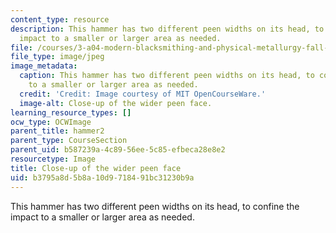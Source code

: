 ```yaml
---
content_type: resource
description: This hammer has two different peen widths on its head, to confine the
  impact to a smaller or larger area as needed.
file: /courses/3-a04-modern-blacksmithing-and-physical-metallurgy-fall-2008/b3795a8d5b8a10d9718491bc31230b9a_019.jpg
file_type: image/jpeg
image_metadata:
  caption: This hammer has two different peen widths on its head, to confine the impact
    to a smaller or larger area as needed.
  credit: 'Credit: Image courtesy of MIT OpenCourseWare.'
  image-alt: Close-up of the wider peen face.
learning_resource_types: []
ocw_type: OCWImage
parent_title: hammer2
parent_type: CourseSection
parent_uid: b587239a-4c89-56ee-5c85-efbeca28e8e2
resourcetype: Image
title: Close-up of the wider peen face
uid: b3795a8d-5b8a-10d9-7184-91bc31230b9a
---
```

This hammer has two different peen widths on its head, to confine the impact to a smaller or larger area as needed.

